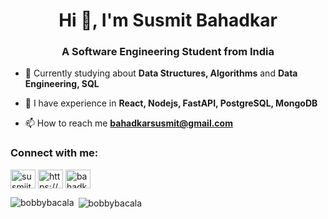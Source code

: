 <h1 align="center">Hi 🫡, I'm Susmit Bahadkar</h1>
<h3 align="center">A Software Engineering Student from India</h3>
  
- 🌱 Currently studying about **Data Structures, Algorithms** and **Data Engineering, SQL**
  
- 🧪 I have experience in **React, Nodejs, FastAPI, PostgreSQL, MongoDB**

- 📫 How to reach me **bahadkarsusmit@gmail.com**

<h3 align="left">Connect with me:</h3>
<p align="left">
<a href="https://x.com/susmiit" target="blank"><img align="center" src="https://raw.githubusercontent.com/rahuldkjain/github-profile-readme-generator/master/src/images/icons/Social/twitter.svg" alt="susmiit" height="30" width="40" /></a>
<a href="https://linkedin.com/in/https://www.linkedin.com/in/susmit-bahadkar-8b127925b/" target="blank"><img align="center" src="https://raw.githubusercontent.com/rahuldkjain/github-profile-readme-generator/master/src/images/icons/Social/linked-in-alt.svg" alt="https://www.linkedin.com/in/susmit-bahadkar-8b127925b/" height="30" width="40" /></a>
<a href="https://www.leetcode.com/bahadkarsusmit" target="blank"><img align="center" src="https://raw.githubusercontent.com/rahuldkjain/github-profile-readme-generator/master/src/images/icons/Social/leet-code.svg" alt="bahadkarsusmit" height="30" width="40" /></a>
</p>

<p><img align="left" src="https://github-readme-stats.vercel.app/api/top-langs?username=bobbybacala&show_icons=true&locale=en&layout=compact" alt="bobbybacala" /></p>

<p>&nbsp;<img align="center" src="https://github-readme-stats.vercel.app/api?username=bobbybacala&show_icons=true&locale=en" alt="bobbybacala" /></p>

